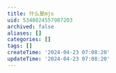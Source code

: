 ```yaml
---
title: 什么是mjs
uid: 5348024557987203
archived: false
aliases: []
categories: []
tags: []
createTime: '2024-04-23 07:08:20'
updateTime: '2024-04-23 07:08:20'
---
```


